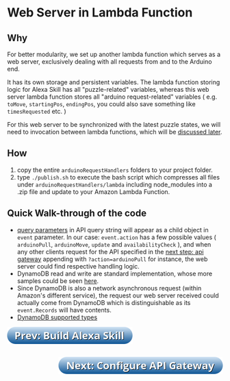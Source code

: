 # Web Server in Lambda Function

## Why
For better modularity, we set up another lambda function which serves as a web server, exclusively dealing with all requests from and to the Arduino end.

It has its own storage and persistent variables. The lambda function storing logic for Alexa Skill has all "puzzle-related" variables, whereas this web server lambda function stores all "arduino request-related" variables ( e.g. `toMove`, `startingPos`, `endingPos`, you could also save something like `timesRequested` etc. )

For this web server to be synchronized with the latest puzzle states, we will need to invocation between lambda functions, which will be [discussed later](./4-invoking-another-lambda.md).

## How
1. copy the entire `arduinoRequestHandlers` folders to your project folder.
2. type `./publish.sh` to execute the bash script which compresses all files under `arduinoRequestHandlers/lambda` including node_modules into a .zip file and update to your Amazon Lambda Function.

## Quick Walk-through of the code
- [query parameters](https://en.wikipedia.org/wiki/Query_string) in API query string will appear as a child object in `event` parameter. In our case: `event.action` has a few possible values ( `arduinoPull`, `arduinoMove`, `update` and `availabilityCheck` ), and when any other clients request for the API specified in the [next step: api gateway](./3-configure-api-gateway.md) appending with `?action=arduinoPull` for instance, the web server could find respective handling logic.
- DynamoDB read and write are standard implementation, whose more samples could be seen [here](https://docs.aws.amazon.com/sdk-for-javascript/v2/developer-guide/dynamodb-examples.html).
- Since DynamoDB is also a network asynchronous request (within Amazon's different service), the request our web server received could actually come from DynamoDB which is distinguishable as its `event.Records` will have contents.
- [DynamoDB supported types](https://docs.aws.amazon.com/amazondynamodb/latest/developerguide/DynamoDBMapper.DataTypes.html)


<a href="./1-build-alexa-skill.md"><img src="./assets/prev_2.png" style="float:left; margin-bottom: 30px;"></img></a>
<a href="./3-configure-api-gateway.md"><img src="./assets/next_2.png" style="float:right;"></img></a>
